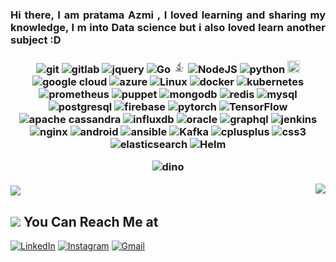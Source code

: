 <h3 align="justify"> Hi there, I am pratama Azmi , I loved <strong>learning</strong> and sharing my knowledge, I m into <strong>Data science</strong> but i also loved learn another subject :D  <h3>
<a src = 'https://visitor-badge.laobi.icu/badge?page_id=xwyzworms.xwyzworms'></a>
    <p align="center">
        <img src="https://img.icons8.com/color/48/000000/git.png" alt="git" width="20" height="20"/> 
        <img src="https://img.icons8.com/color/48/000000/gitlab.png" alt="gitlab" width="20" height="20"/>
        <img src="https://raw.githubusercontent.com/vorillaz/devicons/master/!SVG/jquery_logo.svg" alt="jquery" width="20" height="20" />
        <img src="https://www.vectorlogo.zone/logos/golang/golang-ar21.svg" alt="Go" height="20"/>
        <img src="https://raw.githubusercontent.com/vorillaz/devicons/master/!SVG/java.svg" alt="JAVA" width="20" height="20"/> 
        <img src="https://img.icons8.com/color/48/000000/nodejs.png" alt="NodeJS" width="20" height="20"/> 
        <img src="https://img.icons8.com/color/48/000000/python.png" alt="python" width="20" height="20"/>
        <img src="https://www.vectorlogo.zone/logos/amazon_aws/amazon_aws-ar21.svg" width="20" height="20" /> 
        <img src="https://img.icons8.com/color/48/000000/google-cloud-platform.png" alt="google cloud"  width="20" height="20" /> 
        <img src="https://img.icons8.com/color/48/000000/azure-1.png" alt="azure"  width="20" height="20" />
        <img src="https://img.icons8.com/color/48/000000/linux.png" alt="Linux"  width="20" height="20" />
        <img src="https://img.icons8.com/color/48/000000/docker.png" alt="docker"  width="20" height="20" /> 
        <img src="https://img.icons8.com/color/48/000000/kubernetes.svg" alt="kubernetes"  width="20" height="20" /> 
        <img src="https://www.vectorlogo.zone/logos/prometheusio/prometheusio-icon.svg" alt="prometheus" width="20" height="20" /> 
        <img src="https://www.vectorlogo.zone/logos/puppet/puppet-ar21.svg" alt="puppet" width="20" height="20" /> 
        <img src="https://img.icons8.com/color/48/000000/mongodb.svg" alt="mongodb"  width="20" height="20" /> 
        <img src="https://img.icons8.com/color/48/000000/redis.svg" alt="redis"  width="20" height="20" /> 
        <img src="https://img.icons8.com/ios-filled/50/000000/mysql-logo.png" alt="mysql"  width="20" height="20" /> 
        <img src="https://img.icons8.com/color/48/000000/postgreesql.svg" alt="postgresql"  width="20" height="20" /> 
        <img src="https://img.icons8.com/color/48/000000/firebase.svg" alt="firebase"  width="20" height="20" /> 
        <img src="https://www.vectorlogo.zone/logos/pytorch/pytorch-icon.svg" alt="pytorch"  width="20" height="20" /> 
        <img src="https://www.vectorlogo.zone/logos/tensorflow/tensorflow-icon.svg" alt="TensorFlow"  width="20" height="20" /> 
        <img src="https://www.vectorlogo.zone/logos/apache_cassandra/apache_cassandra-ar21.svg" alt="apache cassandra"  width="20" height="20" /> 
        <img src="https://www.vectorlogo.zone/logos/influxdata/influxdata-ar21.svg" alt="influxdb"  width="20" height="20" /> 
        <img src="https://img.icons8.com/color/64/000000/oracle-logo.png" alt="oracle"  width="20" height="20" /> 
        <img src="https://img.icons8.com/color/48/000000/graphql.svg" alt="graphql"  width="20" height="20" /> 
        <img src="https://img.icons8.com/color/48/000000/jenkins.png" alt="jenkins"  width="20" height="20" /> 
        <img src="https://img.icons8.com/color/48/000000/nginx.png" alt="nginx"  width="20" height="20" />
        <img src="https://img.icons8.com/fluent/48/000000/android-os.png" alt="android"  width="20" height="20" />
        <img src="https://www.vectorlogo.zone/logos/ansible/ansible-ar21.svg" alt="ansible" height="30" /> 
        <img src="https://www.vectorlogo.zone/logos/apache_kafka/apache_kafka-ar21.svg" alt="Kafka" width="30" height="20" />
        <img src="https://img.icons8.com/color/48/000000/c-plus-plus-logo.png" alt="cplusplus"  width="20" height="20" />
        <img src="https://img.icons8.com/dusk/48/000000/css3.png" alt="css3"  width="20" height="20" />
        <img src="https://img.icons8.com/color/48/000000/elasticsearch.png" alt="elasticsearch"  width="20" height="20" />
        <img src="https://www.vectorlogo.zone/logos/helmsh/helmsh-ar21.svg" alt="Helm" height="20" />
       </p>
       <p align="center">
        <img src="https://github.com/saadeghi/saadeghi/blob/master/dino.gif" alt="dino"  />
        </p>
<img align='right' src = "https://github-readme-stats.vercel.app/api?username=xwyzworms&show_icons=true&show_icons=true&title_color=fff&icon_color=0BB7F3&text_color=9f9f9f&bg_color=151515&line_height=25">

<img align='center' src = "https://github-readme-stats.vercel.app/api/top-langs/?username=xwyzworms&&layout=compact&show_icons=true&show_icons=true&title_color=fff&icon_color=0BB7F3&text_color=9f9f9f&bg_color=151515">

## <img src="https://github.com/TheDudeThatCode/TheDudeThatCode/blob/master/Assets/hmm.gif" height="18px"> You Can Reach Me at 

<p>
  <a href="https://www.linkedin.com/in/pratama-azmi-atmajaya-383aa5157/" target="blank"><img alt="LinkedIn" src="https://img.shields.io/badge/linkedin-%230077B5.svg?&style=for-the-badge&logo=linkedin&logoColor=white" /></a>
    <a href="https://www.instagram.com/pramz.exe/" target="blank"><img alt="Instagram" src="https://img.shields.io/badge/instagram-%23E4405F.svg?&style=for-the-badge&logo=instagram&logoColor=white" /></a>  
  <a href="pratamaazmi1@gmail.com" target="blank"><img alt="Gmail" src="https://img.shields.io/badge/gmail-D14836?&style=for-the-badge&logo=gmail&logoColor=white" /></a>  

</p>



